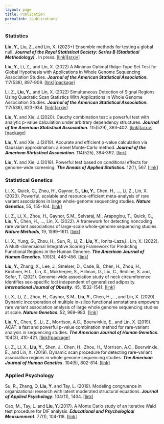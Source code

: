 ```yaml
---
layout: page
title: Publication
permalink: /publication/
---
```


### Statistics

**Liu, Y.**, Liu, Z., and Lin, X. (2023+) Ensemble methods for testing a global null. ***Journal of the Royal Statistical Society: Series B (Statistical Methodology) .*** In press. [[link]](https://doi.org/10.1093/jrsssb/qkad131)[[arxiv]](https://arxiv.org/abs/2310.10407)

**Liu, Y.**, Li, Z., and Lin, X. (2022) A Minimax Optimal Ridge-Type Set Test for Global Hypothesis with Applications in Whole Genome Sequencing Association Studies. ***Journal of the American Statistical Association.*** 117(538), 897-908. [[link]](https://www.tandfonline.com/doi/abs/10.1080/01621459.2020.1831926)[[package]](https://github.com/yaowuliu/MORST)

Li, Z., **Liu, Y.**, and Lin, X. (2022) Simultaneous Detection of Signal Regions Using Quadratic Scan Statistics With Applications in Whole Genome Association Studies. ***Journal of the American Statistical Association.*** 117(538), 823-934. [[link]](https://www.tandfonline.com/doi/abs/10.1080/01621459.2020.1822849)[[arxiv]](https://arxiv.org/abs/1710.05021)

**Liu, Y.** and Xie, J.(2020). Cauchy combination test: a powerful test with analytic p-value calculation under arbitrary dependency structures. ***Journal of the American Statistical Association.*** 115(529), 393-402. [[link]](https://amstat.tandfonline.com/doi/abs/10.1080/01621459.2018.1554485)[[arxiv]](https://arxiv.org/abs/1808.09011)[[package]](https://github.com/yaowuliu/ACAT)

**Liu, Y.** and Xie, J.(2019). Accurate and efficient p-value calculation via Gaussian approximation: a novel Monte-Carlo method. ***Journal of the American Statistical Association.*** 114(525), 384-392. [[link]](https://amstat.tandfonline.com/doi/abs/10.1080/01621459.2017.1407776)

**Liu, Y.** and Xie, J.(2018). Powerful test based on conditional effects for genome-wide screening. ***The Annals of Applied Statistics.*** 12(1), 567. [[link]](https://projecteuclid.org/euclid.aoas/1520564484)

### Statistical Genetics

Li, X., Quick, C., Zhou, H., Gaynor, S., **Liu, Y.**, Chen, H., ..., Li, Z., Lin, X. (2023). Powerful, scalable and resource-efficient meta-analysis of rare variant associations in large whole-genome sequencing studies. ***Nature Genetics***, 55, 155-164. [[link]](https://www.nature.com/articles/s41588-022-01225-6)

Li, Z., Li, X., Zhou, H., Gaynor, S.M., Selvaraj, M., Arapoglou, T., Quick, C., **Liu, Y.**, Chen, H., ..., Lin, X. (2022). A framework for detecting noncoding rare variant associations of large-scale whole-genome sequencing studies. ***Nature Methods***, 19, 1599–1611. [[link]](https://www.nature.com/articles/s41592-022-01640-x)

Li, X., Yung, G., Zhou, H., Sun, R., Li, Z., **Liu, Y.**, Ionita-Laza,I., Lin, X. (2022). A Multi-dimensional Integrative Scoring Framework for Predicting Functional Regions in the Human Genome. ***The American Journal of Human Genetics.*** 109(3), 446-456. [[link]](https://www.sciencedirect.com/science/article/abs/pii/S0002929722000489)

**Liu, Y.**, Zhang, X., Lee, J., Smelser, D., Cade, B., Chen, H., Zhou, H., Kirchner, H.L., Lin, X., Mukherjee, S., Hillman, D., Liu, C., Redline, S. and, Sofer, T. (2021). Genome-wide association study of neck circumference identifies sex-specific loci independent of generalized adiposity. ***International Journal of Obesity***. 45, 1532-1541. [[link]](https://www.nature.com/articles/s41366-021-00817-2)

Li, X., Li, Z., Zhou, H., Gaynor, S.M., **Liu, Y.**, Chen, H.,..., and Lin, X. (2020). Dynamic incorporation of multiple in-silico functional annotations empowers rare variant association analysis of large whole genome sequencing studies at scale. ***Nature Genetics***. 52, 969–983. [[link]](https://www.nature.com/articles/s41588-020-0676-4)

**Liu, Y.**, Chen, S., Li, Z., Morrison, A.C., Boerwinkle, E., and Lin, X. (2019). ACAT: a fast and powerful p-value combination method for rare-variant analysis in sequencing studies. ***The American Journal of Human Genetics.*** 104(3), 410-421. [[link]](https://www.sciencedirect.com/science/article/pii/S0002929719300023)[[package]](https://github.com/yaowuliu/ACAT)

Li, Z., Li, X., **Liu, Y.**, Shen, J., Chen, H., Zhou, H., Morrison, A.C., Boerwinkle, E., and Lin, X. (2019). Dynamic scan procedure for detecting rare-variant association regions in whole genome sequencing studies. ***The American Journal of Human Genetics.*** 104(5), 802-814. [[link]](https://www.sciencedirect.com/science/article/pii/S0002929719300989)

### Applied Psychology

Su, R., Zhang, Q, **Liu, Y.** and Tay, L. (2019). Modeling congruence in organizational research with latent moderated structural equations. ***Journal of Applied Psychology***. 104(11), 1404. [[link]](https://psycnet.apa.org/record/2019-23601-001)

Cao, M., Tay, L. and **Liu, Y.**(2017). A Monte Carlo study of an iterative Wald test procedure for DIF analysis. ***Educational and Psychological Measurement.*** 77(1), 104-118. [[link]](https://journals.sagepub.com/doi/abs/10.1177/0013164416637104)









